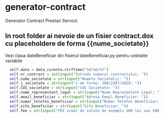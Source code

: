# generator-contract
Generator Contract Prestari Servicii
## In root folder ai nevoie de un fisier contract.dox cu placeholdere de forma {{nume_societate}} 

 Vezi clasa dateBeneficiar din fisierul dateBeneficiar.py pentru celelalte variabile

```python
  self.data = data_curenta.strftime("%d/%m/%Y")
  self.nr_contract = int(input("Introdu numarul contractului: "))
  self.nume_societate = str(input("Numele Societatii: "))
  self.j_societate = str(input("J de forma: J08/2387/2019: "))
  self.CUI_societate = str(input("CUI Societate: "))
  self.nume_reprezentant_legal = str(input("Nume Reprezentant Legal: "))
  self.email_beneficiar = str(input("Adresa Email Beneficiar: "))
  self.numar_telefon_beneficiar = str(input("Numar Telefon Beneficiar: "))
  self.site_beneficiar = str(input("Site Beneficiar: "))
  self.fee = str(input("FEE urmat de valuta de exemplu 100 lei sau 100 EUR: "))
```
